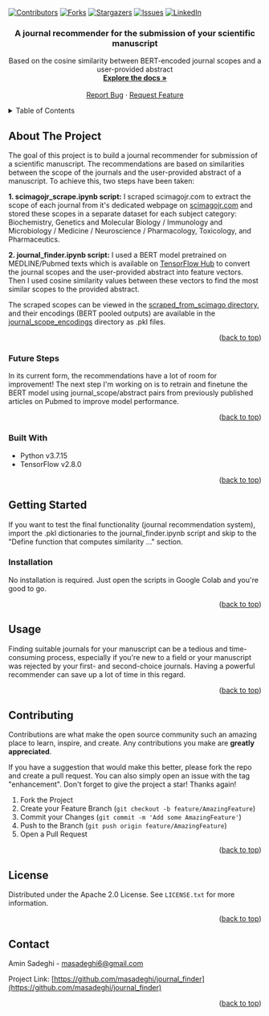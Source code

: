 <!-- Improved compatibility of back to top link: See: https://github.com/othneildrew/Best-README-Template/pull/73 -->
<a name="readme-top"></a>
<!--
*** Thanks for checking out the Best-README-Template. If you have a suggestion
*** that would make this better, please fork the repo and create a pull request
*** or simply open an issue with the tag "enhancement".
*** Don't forget to give the project a star!
*** Thanks again! Now go create something AMAZING! :D
-->



<!-- PROJECT SHIELDS -->
<!--
*** I'm using markdown "reference style" links for readability.
*** Reference links are enclosed in brackets [ ] instead of parentheses ( ).
*** See the bottom of this document for the declaration of the reference variables
*** for contributors-url, forks-url, etc. This is an optional, concise syntax you may use.
*** https://www.markdownguide.org/basic-syntax/#reference-style-links
-->
[![Contributors][contributors-shield]][contributors-url]
[![Forks][forks-shield]][forks-url]
[![Stargazers][stars-shield]][stars-url]
[![Issues][issues-shield]][issues-url]
[![LinkedIn][linkedin-shield]][linkedin-url]


<h3 align="center">A journal recommender for the submission of your scientific manuscript</h3>

  <p align="center">
    Based on the cosine similarity between BERT-encoded journal scopes and a user-provided abstract
    <br />
    <a href="https://github.com/masadeghi/journal_finder"><strong>Explore the docs »</strong></a>
    <br />
    <br />
    <a href="https://github.com/masadeghi/journal_finder/issues">Report Bug</a>
    ·
    <a href="https://github.com/masadeghi/journal_finder/issues">Request Feature</a>
  </p>
</div>



<!-- TABLE OF CONTENTS -->
<details>
  <summary>Table of Contents</summary>
  <ol>
    <li>
      <a href="#about-the-project">About The Project</a>
      <ul>
        <li><a href="#future-steps">Future Steps</a></li>
      </ul>
      <ul>
        <li><a href="#built-with">Built With</a></li>
      </ul>
    </li>
    <li>
      <a href="#getting-started">Getting Started</a>
      <ul>
        <li><a href="#installation">Installation</a></li>
      </ul>
    </li>
    <li><a href="#usage">Usage</a></li>
    <li><a href="#contributing">Contributing</a></li>
    <li><a href="#license">License</a></li>
    <li><a href="#contact">Contact</a></li>
  </ol>
</details>



<!-- ABOUT THE PROJECT -->
## About The Project

The goal of this project is to build a journal recommender for submission of a scientific manuscript. The recommendations are based on similarities between the scope of the journals and the user-provided abstract of a manuscript. To achieve this, two steps have been taken:

**1. scimagojr_scrape.ipynb script:** I scraped scimagojr.com to extract the scope of each journal from it's dedicated webpage on [scimagojr.com](https://www.scimagojr.com/journalrank.php) and stored these scopes in a separate dataset for each subject category: Biochemistry, Genetics and Molecular Biology / Immunology and Microbiology / Medicine / Neuroscience / Pharmacology, Toxicology, and Pharmaceutics.  

**2. journal_finder.ipynb script:** I used a BERT model pretrained on MEDLINE/Pubmed texts which is available on [TensorFlow Hub](https://tfhub.dev/google/experts/bert/pubmed/2) to convert the journal scopes and the user-provided abstract into feature vectors. Then I used cosine similarity values between these vectors to find the most similar scopes
  to the provided abstract.

The scraped scopes can be viewed in the [scraped_from_scimago directory](https://github.com/masadeghi/journal_finder/tree/main/scraped_from_scimago), and their encodings (BERT pooled outputs) are available in the [journal_scope_encodings](https://github.com/masadeghi/journal_finder/tree/main/journal_scope_encodings) directory as .pkl files.

<p align="right">(<a href="#readme-top">back to top</a>)</p>


### Future Steps
In its current form, the recommendations have a lot of room for improvement! The next step I'm working on is to retrain and finetune the BERT model using journal_scope/abstract pairs from previously published articles on Pubmed to improve model performance.

<p align="right">(<a href="#readme-top">back to top</a>)</p>


### Built With

* Python v3.7.15
* TensorFlow v2.8.0

<p align="right">(<a href="#readme-top">back to top</a>)</p>



<!-- GETTING STARTED -->
## Getting Started

If you want to test the final functionality (journal recommendation system), import the .pkl dictionaries to the journal_finder.ipynb script and skip to the
"Define function that computes similarity ..." section.

### Installation

No installation is required. Just open the scripts in Google Colab and you're good to go.

<p align="right">(<a href="#readme-top">back to top</a>)</p>



<!-- USAGE EXAMPLES -->
## Usage

Finding suitable journals for your manuscript can be a tedious and time-consuming process, especially if you're new to a field or your manuscript was rejected by your first- and second-choice journals. Having a powerful recommender can save up a lot of time in this regard.

<p align="right">(<a href="#readme-top">back to top</a>)</p>



<!-- CONTRIBUTING -->
## Contributing

Contributions are what make the open source community such an amazing place to learn, inspire, and create. Any contributions you make are **greatly appreciated**.

If you have a suggestion that would make this better, please fork the repo and create a pull request. You can also simply open an issue with the tag "enhancement".
Don't forget to give the project a star! Thanks again!

1. Fork the Project
2. Create your Feature Branch (`git checkout -b feature/AmazingFeature`)
3. Commit your Changes (`git commit -m 'Add some AmazingFeature'`)
4. Push to the Branch (`git push origin feature/AmazingFeature`)
5. Open a Pull Request

<p align="right">(<a href="#readme-top">back to top</a>)</p>



<!-- LICENSE -->
## License

Distributed under the Apache 2.0 License. See `LICENSE.txt` for more information.

<p align="right">(<a href="#readme-top">back to top</a>)</p>



<!-- CONTACT -->
## Contact

Amin Sadeghi - masadeghi6@gmail.com

Project Link: [https://github.com/masadeghi/journal_finder](https://github.com/masadeghi/journal_finder)

<p align="right">(<a href="#readme-top">back to top</a>)</p>



<!-- MARKDOWN LINKS & IMAGES -->
<!-- https://www.markdownguide.org/basic-syntax/#reference-style-links -->
[contributors-shield]: https://img.shields.io/github/contributors/masadeghi/journal_finder.svg?style=for-the-badge
[contributors-url]: https://github.com/masadeghi/journal_finder/graphs/contributors
[forks-shield]: https://img.shields.io/github/forks/masadeghi/journal_finder.svg?style=for-the-badge
[forks-url]: https://github.com/masadeghi/journal_finder/network/members
[stars-shield]: https://img.shields.io/github/stars/masadeghi/journal_finder.svg?style=for-the-badge
[stars-url]: https://github.com/masadeghi/repo_name/stargazers
[issues-shield]: https://img.shields.io/github/issues/masadeghi/journal_finder.svg?style=for-the-badge
[issues-url]: https://github.com/masadeghi/journal_finder/issues
[license-shield]: https://img.shields.io/github/license/masadeghi/journal_finder.svg?style=for-the-badge
[license-url]: https://github.com/masadeghi/journal_finder/blob/master/LICENSE.txt
[linkedin-shield]: https://img.shields.io/badge/-LinkedIn-black.svg?style=for-the-badge&logo=linkedin&colorB=555
[linkedin-url]: https://www.linkedin.com/in/mohammad-amin-sadeghi-md/
